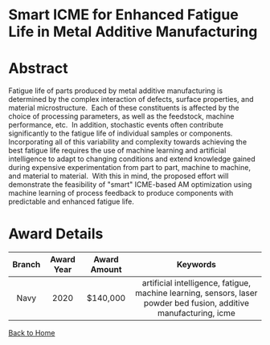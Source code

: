 
Smart ICME for Enhanced Fatigue Life in Metal Additive Manufacturing
====================================================================

# Abstract


Fatigue life of parts produced by metal additive manufacturing is determined by the complex interaction of defects, surface properties, and material microstructure.  Each of these constituents is affected by the choice of processing parameters, as well as the feedstock, machine performance, etc.  In addition, stochastic events often contribute significantly to the fatigue life of individual samples or components.  Incorporating all of this variability and complexity towards achieving the best fatigue life requires the use of machine learning and artificial intelligence to adapt to changing conditions and extend knowledge gained during expensive experimentation from part to part, machine to machine, and material to material.  With this in mind, the proposed effort will demonstrate the feasibility of "smart" ICME-based AM optimization using machine learning of process feedback to produce components with predictable and enhanced fatigue life.  

# Award Details

|Branch|Award Year|Award Amount|Keywords|
| :---: | :---: | :---: | :---: |
|Navy|2020|$140,000|artificial intelligence, fatigue, machine learning, sensors, laser powder bed fusion, additive manufacturing, icme|
  
  


[Back to Home](https://github.com/chrischow/dod_sbir_awards#2214)